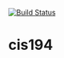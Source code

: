 [![Build Status](https://travis-ci.org/antonshwab/cis194.svg?branch=master)](https://travis-ci.org/antonshwab/cis194)

# cis194



 
